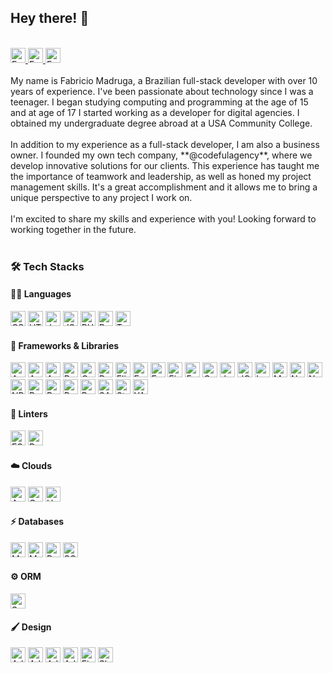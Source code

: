 ## Hey there! :wave:
<br />
<a href="https://www.linkedin.com/in/fabricio-madruga-49276262/" target="_blank" title="Fabricio Madruga - LinkedIn">
<img src="https://img.shields.io/badge/Fabricio Madruga-0077B5?style=for-the-badge&logo=linkedin&logoColor=white" height="24" alt="Fabricio Madruga - LinkedIn" />
</a> <a href="https://www.instagram.com/famadruga" target="_blank" title="Fabricio Madruga - Instagram">
<img src="https://img.shields.io/badge/@famadruga-E4405F?style=for-the-badge&logo=instagram&logoColor=white" height="24" alt="Fabricio Madruga - Instagram" />
</a> <a href="https://www.facebook.com/madruga.fabricio" target="_blank" title="Fabricio Madruga - Facebook">
<img src="https://img.shields.io/badge/Fabricio Madruga-1877F2?style=for-the-badge&logo=facebook&logoColor=white" height="24" alt="Fabricio Madruga - Facebook" />
</a>
<br />
<br />
My name is Fabricio Madruga, a Brazilian full-stack developer with over 10 years of experience. I've been passionate about technology since I was a teenager. I began studying computing and programming at the age of 15 and at age of 17 I started working as a developer for digital agencies. I obtained my undergraduate degree abroad at a USA Community College.
<br />
<br />
In addition to my experience as a full-stack developer, I am also a business owner. I founded my own tech company, **@codefulagency**, where we develop innovative solutions for our clients. This experience has taught me the importance of teamwork and leadership, as well as honed my project management skills. It's a great accomplishment and it allows me to bring a unique perspective to any project I work on.
<br />
<br />
I'm excited to share my skills and experience with you! Looking forward to working together in the future.
<br /><br />

### :hammer_and_wrench: Tech Stacks
#### :man_technologist: Languages
<img src="https://img.shields.io/badge/CSS3-1572B6?style=for-the-badge&logo=css3&logoColor=white" alt="CSS 3" height="24" /> <img src="https://img.shields.io/badge/HTML5-E34F26?style=for-the-badge&logo=html5&logoColor=white" alt="HTML 5" height="24" /> <img src="https://img.shields.io/badge/JavaScript-323330?style=for-the-badge&logo=javascript&logoColor=F7DF1E" height="24" alt="JavaScript" /> <img src="https://img.shields.io/badge/json-5E5C5C?style=for-the-badge&logo=json&logoColor=white" height="24" alt="JSON" /> <img height="24" src="https://img.shields.io/badge/PHP-777BB4?style=for-the-badge&logo=php&logoColor=white"  alt="PHP" /> <img height="24" src="https://img.shields.io/badge/Ruby-CC342D?style=for-the-badge&logo=ruby&logoColor=white"  alt="Ruby" /> <img src="https://img.shields.io/badge/TypeScript-007ACC?style=for-the-badge&logo=typescript&logoColor=white" height="24" alt="Typescript" />

#### :rocket: Frameworks & Libraries
<img src="https://img.shields.io/badge/Angular-DD0031?style=for-the-badge&logo=angular&logoColor=white" height="24" alt="Angular" /> <img src="https://img.shields.io/badge/AngularJS-E23237?style=for-the-badge&logo=angularjs&logoColor=white" height="24" alt="AngularJs" /> <img src="https://img.shields.io/badge/Apollo%20GraphQL-311C87?&style=for-the-badge&logo=Apollo%20GraphQL&logoColor=white" height="24" alt="Apollo GraphQL" /> <img src="https://img.shields.io/badge/Bootstrap-563D7C?style=for-the-badge&logo=bootstrap&logoColor=white" height="24" alt="Bootstrap" /> <img src="https://img.shields.io/badge/Composer-885630?style=for-the-badge&logo=Composer&logoColor=white" height="24" alt="Composer" /> <img src="https://img.shields.io/badge/Docker-2CA5E0?style=for-the-badge&logo=docker&logoColor=white" height="24" alt="Docker" /> <img src="https://img.shields.io/badge/Elixir-4B275F?style=for-the-badge&logo=elixir&logoColor=white" height="24" alt="Elixir" /> <img src="https://img.shields.io/badge/Expo-1B1F23?style=for-the-badge&logo=expo&logoColor=white" height="24" alt="Expo" /> <img src="https://img.shields.io/badge/Express.js-000000?style=for-the-badge&logo=express&logoColor=white" height="24" alt="ExpressJs" /> <img src="https://img.shields.io/badge/firebase-ffca28?style=for-the-badge&logo=firebase&logoColor=black" height="24" alt="Firebase" /> <img src="https://img.shields.io/badge/Font_Awesome-339AF0?style=for-the-badge&logo=fontawesome&logoColor=white" height="24" alt="Font Awesome" /> <img src="https://img.shields.io/badge/GraphQl-E10098?style=for-the-badge&logo=graphql&logoColor=white" height="24" alt="GraphQL" /> <img src="https://img.shields.io/badge/Jest-C21325?style=for-the-badge&logo=jest&logoColor=white" alt="Jest" height="24" /> <img src="https://img.shields.io/badge/jQuery-0769AD?style=for-the-badge&logo=jquery&logoColor=white" height="24" alt="JQuery" /> <img height="24" src="https://img.shields.io/badge/Laravel-FF2D20?style=for-the-badge&logo=laravel&logoColor=white"  alt="Laravel" /> <img src="https://img.shields.io/badge/Material%20UI-007FFF?style=for-the-badge&logo=mui&logoColor=white" height="24" alt="Material UI" /> <img src="https://img.shields.io/badge/next.js-000000?style=for-the-badge&logo=nextdotjs&logoColor=white" height="24" alt="Next JS" /> <img src="https://img.shields.io/badge/Node.js-339933?style=for-the-badge&logo=nodedotjs&logoColor=white" height="24" alt="NodeJs" /> <img src="https://img.shields.io/badge/npm-CB3837?style=for-the-badge&logo=npm&logoColor=white" height="24" alt="NPM"> <img src="https://img.shields.io/badge/React-20232A?style=for-the-badge&logo=react&logoColor=61DAFB" height="24" alt="ReactJs" /> <img src="https://img.shields.io/badge/React_Native-20232A?style=for-the-badge&logo=react&logoColor=61DAFB" height="24" alt="React Native" /> <img src="https://img.shields.io/badge/Redux-593D88?style=for-the-badge&logo=redux&logoColor=white" height="24" alt="Redux" /> <img height="24" src="https://img.shields.io/badge/Ruby_on_Rails-CC0000?style=for-the-badge&logo=ruby-on-rails&logoColor=white"  alt="Ruby on Rails" /> <img src="https://img.shields.io/badge/Sass-CC6699?style=for-the-badge&logo=sass&logoColor=white" height="24" alt="SASS" /> <img src="https://img.shields.io/badge/styled--components-DB7093?style=for-the-badge&logo=styled-components&logoColor=white" height="24" alt="Styled-Components" /> <img src="https://img.shields.io/badge/Yarn-2C8EBB?style=for-the-badge&logo=yarn&logoColor=white" height="24" alt="YARN" />

#### :monocle_face: Linters
<img src="https://img.shields.io/badge/eslint-3A33D1?style=for-the-badge&logo=eslint&logoColor=white" height="24" alt="ESLINT" /> <img src="https://img.shields.io/badge/prettier-1A2C34?style=for-the-badge&logo=prettier&logoColor=F7BA3E" height="24" alt="Prettier" />

#### :cloud: Clouds
<img src="https://img.shields.io/badge/Amazon_AWS-FF9900?style=for-the-badge&logo=amazonaws&logoColor=white" height="24" alt="Amazon AWS" /> <img src="https://img.shields.io/badge/Google_Cloud-4285F4?style=for-the-badge&logo=google-cloud&logoColor=white" height="24" alt="Google Cloud" /> <img src="https://img.shields.io/badge/Heroku-430098?style=for-the-badge&logo=heroku&logoColor=white" height="24" alt="Heroku" />

#### :zap: Databases
<img src="https://img.shields.io/badge/MongoDB-4EA94B?style=for-the-badge&logo=mongodb&logoColor=white" height="24" alt="MongoDB" /> <img src="https://img.shields.io/badge/MySQL-005C84?style=for-the-badge&logo=mysql&logoColor=white" height="24" alt="MySQL" /> <img src="https://img.shields.io/badge/PostgreSQL-316192?style=for-the-badge&logo=postgresql&logoColor=white" height="24" alt="PostegreSQL" /> <img src="https://img.shields.io/badge/SQLite-07405E?style=for-the-badge&logo=sqlite&logoColor=white" height="24" alt="SQLite" />

#### :gear: ORM
<img src="https://img.shields.io/badge/Sequelize-52B0E7?style=for-the-badge&logo=Sequelize&logoColor=white" height="24" alt="Sequelize" />

#### :paintbrush: Design
<img src="https://img.shields.io/badge/Adobe%20Illustrator-FF9A00?style=for-the-badge&logo=adobe%20illustrator&logoColor=white" height="24" alt="Adobe Illustrator" /> <img src="https://img.shields.io/badge/Adobe%20InDesign-FF3366?style=for-the-badge&logo=Adobe%20InDesign&logoColor=white" height="24" alt="Adobe InDesign" /> <img src="https://img.shields.io/badge/Adobe%20Photoshop-31A8FF?style=for-the-badge&logo=Adobe%20Photoshop&logoColor=black" height="24" alt="Adobe Photoshop" /> <img src="https://img.shields.io/badge/Adobe%20XD-470137?style=for-the-badge&logo=Adobe%20XD&logoColor=#FF61F6" height="24" alt="Adobe XD" /> <img src="https://img.shields.io/badge/Figma-F24E1E?style=for-the-badge&logo=figma&logoColor=white" height="24" alt="Figma" /> <img src="https://img.shields.io/badge/Sketch-FFB387?style=for-the-badge&logo=sketch&logoColor=black" height="24" alt="Sketch" />